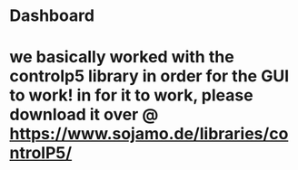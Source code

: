 # Dashboard

# we basically worked with the controlp5 library in order for the GUI to work! in for it to work, please download it over @ https://www.sojamo.de/libraries/controlP5/
